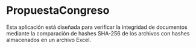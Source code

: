 # PropuestaCongreso
Esta aplicación está diseñada para verificar la integridad de documentos mediante la comparación de hashes SHA-256 de los archivos con hashes almacenados en un archivo Excel. 
